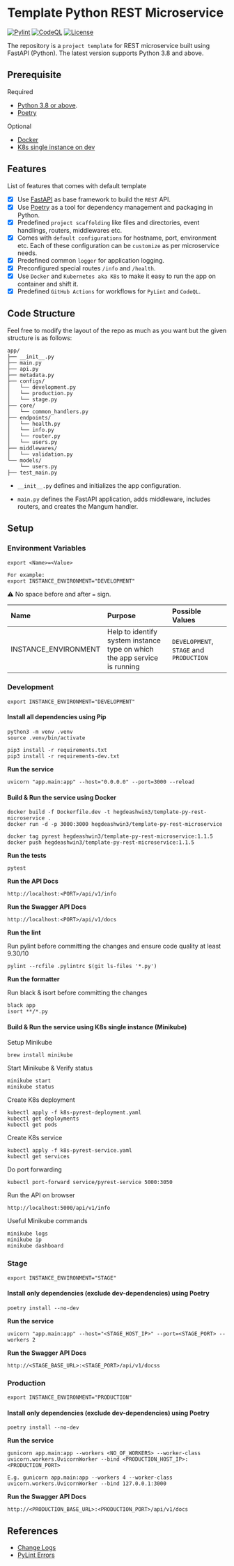 # Template Python REST Microservice

[![Pylint](https://github.com/beaver-ai/template-py-rest-microservice/actions/workflows/pylint.yml/badge.svg)](https://github.com/beaver-ai/template-py-rest-microservice/actions/workflows/pylint.yml) [![CodeQL](https://github.com/beaver-ai/template-py-rest-microservice/actions/workflows/codeql.yml/badge.svg)](https://github.com/beaver-ai/template-py-rest-microservice/actions/workflows/codeql.yml) [![License](https://img.shields.io/badge/License-MIT-blue)](https://github.com/beaver-ai/template-py-rest-microservice/blob/main/LICENSE)

The repository is a `project template` for REST microservice built using FastAPI (Python). The latest version supports Python 3.8 and above.

## Prerequisite

Required

* [Python 3.8 or above](https://www.python.org/downloads/).
* [Poetry](https://python-poetry.org/)

Optional

* [Docker](https://www.docker.com/)
* [K8s single instance on dev](https://minikube.sigs.k8s.io/docs/start/)

## Features

List of features that comes with default template

- [x] Use [FastAPI](https://fastapi.tiangolo.com/) as base framework to build the `REST` API.
- [x] Use [Poetry](https://python-poetry.org/docs/) as a tool for dependency management and packaging in Python.
- [x] Predefined `project scaffolding` like files and directories, event handlings, routers, middlewares etc.
- [x] Comes with `default configurations` for hostname, port, environment etc. Each of these configuration can be `customize` as per microservice needs.
- [x] Predefined common `logger` for application logging.
- [x] Preconfigured special routes `/info` and `/health`.
- [x] Use `Docker` and `Kubernetes aka K8s` to make it easy to run the app on container and shift it.
- [x] Predefined `GitHub Actions` for workflows for `PyLint` and `CodeQL`.

## Code Structure

Feel free to modify the layout of the repo as much as you want but the given structure is as follows:

```
app/
├── __init__.py
├── main.py
├── api.py
├── metadata.py
├── configs/
│   └── development.py
│   └── production.py
│   └── stage.py
├── core/
│   └── common_handlers.py
├── endpoints/
│   └── health.py
│   └── info.py
│   └── router.py
│   └── users.py
├── middlewares/
│   └── validation.py
└── models/
    └── users.py
├── test_main.py
```

* `__init__.py` defines and initializes the app configuration.

* `main.py` defines the FastAPI application, adds middleware, includes routers, and creates the Mangum handler.

## Setup

### Environment Variables

```console
export <Name>=<Value>

For example:
export INSTANCE_ENVIRONMENT="DEVELOPMENT"
```

:warning: No space before and after `=` sign.

| Name | Purpose | Possible Values |
|:---|:---|:---|
| INSTANCE_ENVIRONMENT | Help to identify system instance type on which the app service is running | `DEVELOPMENT`, `STAGE` and `PRODUCTION` |

### Development

```console
export INSTANCE_ENVIRONMENT="DEVELOPMENT"
```

#### Install all dependencies using Pip

```console
python3 -m venv .venv
source .venv/bin/activate

pip3 install -r requirements.txt
pip3 install -r requirements-dev.txt
```

**Run the service**

```console
uvicorn "app.main:app" --host="0.0.0.0" --port=3000 --reload
```

#### Build & Run the service using Docker

```console
docker build -f Dockerfile.dev -t hegdeashwin3/template-py-rest-microservice .
docker run -d -p 3000:3000 hegdeashwin3/template-py-rest-microservice
```

```
docker tag pyrest hegdeashwin3/template-py-rest-microservice:1.1.5
docker push hegdeashwin3/template-py-rest-microservice:1.1.5
```

**Run the tests**

```console
pytest
```

**Run the API Docs**

```
http://localhost:<PORT>/api/v1/info
```

**Run the Swagger API Docs**

```console
http://localhost:<PORT>/api/v1/docs
```

**Run the lint**

Run pylint before committing the changes and ensure code quality at least 9.30/10

```console
pylint --rcfile .pylintrc $(git ls-files '*.py')
```

**Run the formatter**

Run black & isort before committing the changes

```console
black app
isort **/*.py
```

#### Build & Run the service using K8s single instance (Minikube)

Setup Minikube
```console
brew install minikube
```

Start Minikube & Verify status
```console
minikube start
minikube status
```

Create K8s deployment
```console
kubectl apply -f k8s-pyrest-deployment.yaml
kubectl get deployments
kubectl get pods
```

Create K8s service
```console
kubectl apply -f k8s-pyrest-service.yaml
kubectl get services
```

Do port forwarding
```console
kubectl port-forward service/pyrest-service 5000:3050
```

Run the API on browser
```console
http://localhost:5000/api/v1/info
```

Useful Minikube commands
```console
minikube logs
minikube ip
minikube dashboard
```

### Stage

```console
export INSTANCE_ENVIRONMENT="STAGE"
```

#### Install only dependencies (exclude dev-dependencies) using Poetry
```console
poetry install --no-dev
```

**Run the service**

```console
uvicorn "app.main:app" --host="<STAGE_HOST_IP>" --port=<STAGE_PORT> --workers 2
```

**Run the Swagger API Docs**

```console
http://<STAGE_BASE_URL>:<STAGE_PORT>/api/v1/docss
```

### Production

```console
export INSTANCE_ENVIRONMENT="PRODUCTION"
```

#### Install only dependencies (exclude dev-dependencies) using Poetry
```console
poetry install --no-dev
```

**Run the service**

```console
gunicorn app.main:app --workers <NO_OF_WORKERS> --worker-class uvicorn.workers.UvicornWorker --bind <PRODUCTION_HOST_IP>:<PRODUCTION_PORT>

E.g. gunicorn app.main:app --workers 4 --worker-class uvicorn.workers.UvicornWorker --bind 127.0.0.1:3000
```

**Run the Swagger API Docs**

```console
http://<PRODUCTION_BASE_URL>:<PRODUCTION_PORT>/api/v1/docs
```

## References

* [Change Logs](CHANGELOGS.md)
* [PyLint Errors](https://vald-phoenix.github.io/pylint-errors/#list-of-errors)
